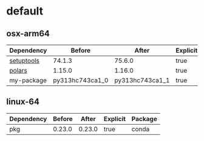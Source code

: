 # default

## osx-arm64

|Dependency|Before|After|Explicit|Package|
|-|-|-|-|-|
|[setuptools](https://pypi.org/project/setuptools)|74.1.3|75.6.0|true|pypi|
|[polars](https://prefix.dev/channels/conda-forge/packages/polars)|1.15.0|1.16.0|true|conda|
|my-package|py313hc743ca1_0|py313hc743ca1_1|true|conda|

## linux-64

|Dependency|Before|After|Explicit|Package|
|-|-|-|-|-|
|pkg|0.23.0|0.23.0|true|conda|

[^1]: **Bold** means explicit dependency.
[^2]: Dependency got downgraded.
